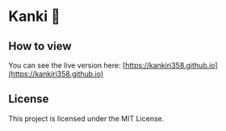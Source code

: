 
# Kanki 👋

## How to view

You can see the live version here: [https://kankiri358.github.io](https://kankiri358.github.io)

## License

This project is licensed under the MIT License.

<!--
**kankiri358/kankiri358** is a ✨ _special_ ✨ repository because its `README.md` (this file) appears on your GitHub profile.

Here are some ideas to get you started:

- 🔭 I’m currently working on ...
- 🌱 I’m currently learning ...
- 👯 I’m looking to collaborate on ...
- 🤔 I’m looking for help with ...
- 💬 Ask me about ...
- 📫 How to reach me: ...
- 😄 Pronouns: ...
- ⚡ Fun fact: ...
-->
